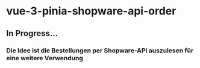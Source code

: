 # vue-3-pinia-shopware-api-order
## In Progress...
### Die Idee ist die Bestellungen per Shopware-API auszulesen für eine weitere Verwendung
